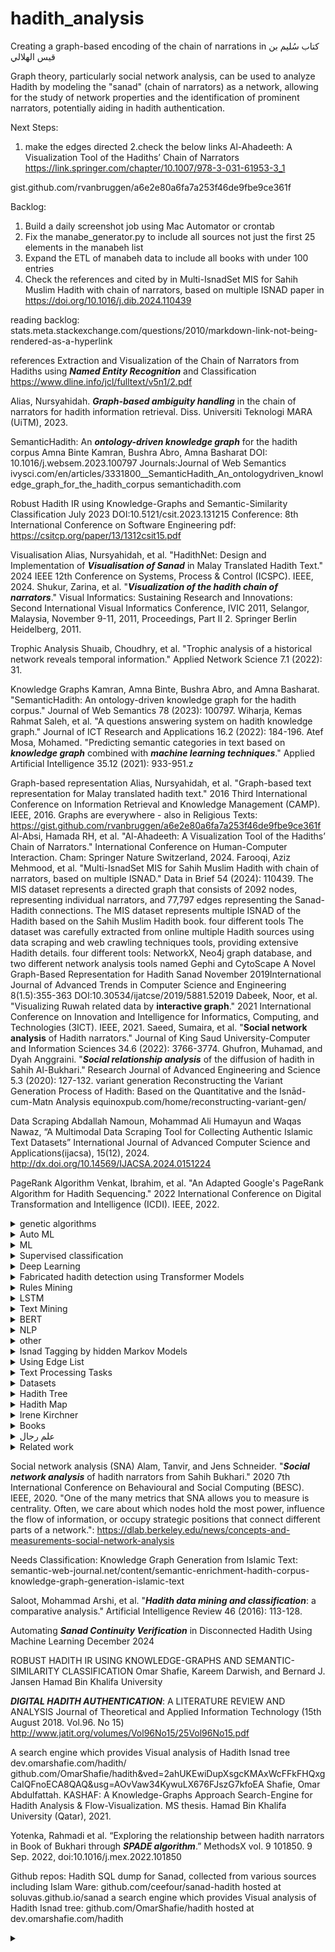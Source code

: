 


# hadith_analysis
Creating a graph-based encoding of the chain of narrations in  کتاب سُليم بن قيس الهلالي

Graph theory, particularly social network analysis, can be used to analyze Hadith by modeling the "sanad" (chain of narrators) as a network, allowing for the study of network properties and the identification of prominent narrators, potentially aiding in hadith authentication.



Next Steps:
1. make the edges directed
2.check the below links
Al-Ahadeeth: A Visualization Tool of the Hadiths’ Chain of Narrators
https://link.springer.com/chapter/10.1007/978-3-031-61953-3_1

gist.github.com/rvanbruggen/a6e2e80a6fa7a253f46de9fbe9ce361f

Backlog:
1. Build a daily screenshot job using Mac Automator or crontab
2. Fix the manabe_generator.py to include all sources not just the first 25 elements in the manabeh list
3. Expand the ETL of manabeh data to include all books with under 100 entries
4. Check the references and cited by in Multi-IsnadSet MIS for Sahih Muslim Hadith with chain of narrators, based on multiple ISNAD paper in https://doi.org/10.1016/j.dib.2024.110439

reading backlog:
stats.meta.stackexchange.com/questions/2010/markdown-link-not-being-rendered-as-a-hyperlink


references
Extraction and Visualization of the Chain of Narrators from Hadiths using ***Named Entity Recognition*** and Classification
https://www.dline.info/jcl/fulltext/v5n1/2.pdf


Alias, Nursyahidah. ***Graph-based ambiguity handling*** in the chain of narrators for hadith information retrieval. Diss. Universiti Teknologi MARA (UiTM), 2023.

SemanticHadith: An ***ontology-driven knowledge graph*** for the hadith corpus
Amna Binte Kamran, Bushra Abro, Amna Basharat
DOI: 10.1016/j.websem.2023.100797 
Journals:Journal of Web Semantics
ivysci.com/en/articles/3331800__SemanticHadith_An_ontologydriven_knowledge_graph_for_the_hadith_corpus
semantichadith.com

Robust Hadith IR using Knowledge-Graphs and Semantic-Similarity Classification
July 2023
DOI:10.5121/csit.2023.131215
Conference: 8th International Conference on Software Engineering
pdf: https://csitcp.org/paper/13/1312csit15.pdf


Visualisation
Alias, Nursyahidah, et al. "HadithNet: Design and Implementation of ***Visualisation of Sanad*** in Malay Translated Hadith Text." 2024 IEEE 12th Conference on Systems, Process & Control (ICSPC). IEEE, 2024.
Shukur, Zarina, et al. "***Visualization of the hadith chain of narrators***." Visual Informatics: Sustaining Research and Innovations: Second International Visual Informatics Conference, IVIC 2011, Selangor, Malaysia, November 9-11, 2011, Proceedings, Part II 2. Springer Berlin Heidelberg, 2011.

Trophic Analysis
Shuaib, Choudhry, et al. "Trophic analysis of a historical network reveals temporal information." Applied Network Science 7.1 (2022): 31.

Knowledge Graphs
Kamran, Amna Binte, Bushra Abro, and Amna Basharat. "SemanticHadith: An ontology-driven knowledge graph for the hadith corpus." Journal of Web Semantics 78 (2023): 100797.
Wiharja, Kemas Rahmat Saleh, et al. "A questions answering system on hadith knowledge graph." Journal of ICT Research and Applications 16.2 (2022): 184-196.
Atef Mosa, Mohamed. "Predicting semantic categories in text based on ***knowledge graph*** combined with ***machine learning techniques***." Applied Artificial Intelligence 35.12 (2021): 933-951.z


Graph-based representation
Alias, Nursyahidah, et al. "Graph-based text representation for Malay translated hadith text." 2016 Third International Conference on Information Retrieval and Knowledge Management (CAMP). IEEE, 2016.
Graphs are everywhere - also in Religious Texts: https://gist.github.com/rvanbruggen/a6e2e80a6fa7a253f46de9fbe9ce361f
Al-Absi, Hamada RH, et al. "Al-Ahadeeth: A Visualization Tool of the Hadiths’ Chain of Narrators." International Conference on Human-Computer Interaction. Cham: Springer Nature Switzerland, 2024.
Farooqi, Aziz Mehmood, et al. "Multi-IsnadSet MIS for Sahih Muslim Hadith with chain of narrators, based on multiple ISNAD." Data in Brief 54 (2024): 110439.
The MIS dataset represents a directed graph that consists of 2092 nodes, representing individual narrators, and 77,797 edges representing the Sanad-Hadith connections. The MIS dataset represents multiple ISNAD of the Hadith based on the Sahih Muslim Hadith book.  four different tools The dataset was carefully extracted from online multiple Hadith sources using data scraping and web crawling techniques tools, providing extensive Hadith details.  four different tools: NetworkX, Neo4j graph database, and two different network analysis tools named Gephi and CytoScape
A Novel Graph-Based Representation for Hadith Sanad
November 2019International Journal of Advanced Trends in Computer Science and Engineering 8(1.5):355-363
DOI:10.30534/ijatcse/2019/5881.52019
Dabeek, Noor, et al. "Visualizing Ruwah related data by **interactive graph**." 2021 International Conference on Innovation and Intelligence for Informatics, Computing, and Technologies (3ICT). IEEE, 2021.
Saeed, Sumaira, et al. "**Social network analysis** of Hadith narrators." Journal of King Saud University-Computer and Information Sciences 34.6 (2022): 3766-3774.
Ghufron, Muhamad, and Dyah Anggraini. "***Social relationship analysis*** of the diffusion of hadith in Sahih Al-Bukhari." Research Journal of Advanced Engineering and Science 5.3 (2020): 127-132.
variant generation
Reconstructing the Variant Generation Process of Hadith: Based on the Quantitative and the Isnād-cum-Matn Analysis
equinoxpub.com/home/reconstructing-variant-gen/

Data Scraping
Abdallah Namoun, Mohammad Ali Humayun and Waqas Nawaz, “A Multimodal Data Scraping Tool for Collecting Authentic Islamic Text Datasets” International Journal of Advanced Computer Science and Applications(ijacsa), 15(12), 2024. http://dx.doi.org/10.14569/IJACSA.2024.0151224

PageRank Algorithm
Venkat, Ibrahim, et al. "An Adapted Google's PageRank Algorithm for Hadith Sequencing." 2022 International Conference on Digital Transformation and Intelligence (ICDI). IEEE, 2022.

<details>
<summary> genetic algorithms </summary>
 Najeeb, Moath Mustafa Ahmad. "A novel hadith processing approach based on genetic algorithms." IEEE Access 8 (2020): 20233-20244.
</details>



<details>
<summary>Auto ML </summary>
Mohamed, Emad, and Raheem Sarwar. "Linguistic features evaluation for hadith authenticity through automatic machine learning." Digital Scholarship in the Humanities 37.3 (2022): 830-843.
</details>

<details>
<summary>ML</summary>
Sulistio, Bambang, et al. "The utilization of machine learning on studying Hadith in Islam: A systematic literature review." Education and Information Technologies 29.5 (2024): 5381-5419.
Atef Mosa, Mohamed. "Predicting semantic categories in text based on knowledge graph combined with machine learning techniques." Applied Artificial Intelligence 35.12 (2021): 933-951.
 
</details>

 
<details>
<summary>Supervised classification</summary>
1. Abdelaal, Hammam M., and Hassan A. Youness. "Hadith classification using machine learning techniques according to its reliability." Romanian Journal of Information Science and Technology 22.3 (2019): 259-271.
2. AbdElaal, Hammam M., et al. "Classifications of Hadiths based on Supervised Learning Techniques." International Journal of Computer Science & Network Security 22.11 (2022): 1-10.
3. Binbeshr, Farid, Amirrudin Kamsin, and Manal Mohammed. "A systematic review on hadith authentication and classification methods." Transactions on Asian and Low-Resource Language Information Processing 20.2 (2021): 1-17.
4. Masruroh, Siti Ummi, et al. "Performance Analysis of Naïve Bayes Classifier Algorithm with Chi-Square and Confix Stripping Stemmer Selection Features In Hadits Translation Classification System." 2022 3rd International Conference on Big Data Analytics and Practices (IBDAP). IEEE, 2022.
5. Ramzy, Ahmed, et al. "Hadiths classification using a novel author-based hadith classification dataset (abcd)." Big Data and Cognitive Computing 7.3 (2023): 141.
</details>


<details>
<summary>Deep Learning</summary>
Refaee, Eshrag Ali. "Detecting hadith authenticity using a deep-learning approach." Scientific Journal of King Faisal University Basic and Applied Sciences 23 (2022): 80-84.
</details>

<details>
<summary>Fabricated hadith detection using Transformer Models</summary>
1. Gaanoun, Kamel, and Mohammed Alsuhaibani. "Fabricated hadith detection: A novel matn-based approach with transformer language models." IEEE Access 10 (2022): 113330-113342.
</details>

<details>
<summary>Rules Mining</summary>
Abdelaal, Hammam, et al. "The Relationship between different Classifications of Hadiths Based on rules Mining." International Journal of Advanced Scientific Research and Innovation 6.1 (2023): 90-98.
</details>

<details>
<summary>LSTM</summary>
Rahman, Hendrawan Aulia, and Kemas Muslim Lhaksmana. "Classification of Hadith Quality Based on Matan Using LSTM." 2024 International Conference on Artificial Intelligence, Blockchain, Cloud Computing, and Data Analytics (ICoABCD). IEEE, 2024.
</details>

<details>
<summary>Text Mining</summary>
Hamza, Manar Ahmed Mohammed, et al. "Developing a novel Text mining Model for Exploring Knowledge from an Arabic text: Al-Hadeeth Al-shareef as case study." IJCSNS 20.12 (2020): 51.
Saloot, Mohammad Arshi, et al. "Hadith data mining and classification: a comparative analysis." Artificial Intelligence Review 46 (2016): 113-128.
 
</details>


<details>
<summary>BERT</summary>
Khusyasy, Muhammad Luthfi, Moch Arif Bijaksana, and Kemas Muslim Lhaksmana. "Classification of Hadith Authenticity Based on Sanad Using BERT." 2025 International Conference on Advancement in Data Science, E-learning and Information System (ICADEIS). IEEE, 2025.
</details>

 
<details>
<summary>NLP</summary>
1. Azmi, Aqil M., Abdulaziz O. Al-Qabbany, and Amir Hussain. "Computational and natural language processing based studies of hadith literature: a survey." Artificial Intelligence Review 52 (2019): 1369-1414.
2. Ramzy, Ahmed, et al. "Hadiths classification using a novel author-based hadith classification dataset (abcd)." Big Data and Cognitive Computing 7.3 (2023): 141.
</details>
 
<details>
<summary>other</summary>
 1. Azmi, Aqil M., and Amjad M. AlOfaidly. "A novel method to automatically pass hukm on hadith." Proceedings of the 5th International Conference on Arabic Language Processing (CITALA’14). 2014.
 2. bin Rodzman, Shaiful Bakhtiar, et al. "Experiment with text summarization as a positive hierarchical fuzzy logic ranking indicator for domain specific retrieval of Malay translated hadith." 2019 IEEE 9th Symposium on Computer Applications & Industrial Electronics (ISCAIE). IEEE, 2019.
 3. bin Rodzman, Shaiful Bakhtiar, et al. "Domain specific concept ontologies and text summarization as hierarchical fuzzy logic ranking indicator on malay text corpus." Indonesian Journal of Electrical Engineering and Computer Science 15.3 (2019): 1527-1534.
</details>

<details>
 <summary>Isnad Tagging by hidden Markov Models </summary>
 1. Najeeb, Moath Mustafa Ahmad. "A Hidden Markov Model‐Based Tagging Approach for Arabic Isnads of Hadiths." Mathematical Problems in Engineering 2022.1 (2022): 7160509
</details>


<details>
<summary>Using Edge List </summary>
1. Alias, Nursyahidah, et al. "Using Edge List." Fundamental and Applied Sciences in Asia: International Conference on Science Technology and Social Sciences (ICSTSS 2018). Springer Nature, 2023.
 2. Alias, Nursyahidah, et al. "Hadith Text Classification on Sanad Part Using Edge List." Fundamental and Applied Sciences in Asia: International Conference on Science Technology and Social Sciences (ICSTSS 2018). Singapore: Springer Nature Singapore, 2023.
</details>

<details>
<summary>Text Processing Tasks </summary>
Baradaran, Sepideh, et al. "A Review on Hadith Text Processing Tasks." Journal of Information and Communication Technology 59.59 (2024): 47.
</details>


<details>
<summary> Datasets </summary>
1. Mahmoud, S.; Saif, O.; Nabil, E.; Abdeen, M.; ElNainay, M.; Torki, M. AR-Sanad 280K: A Novel 280K Artificial Sanads Dataset for Hadith Narrator Disambiguation. Information 2022, 13, 55. doi.org/10.3390/info13020055
mdpi.com/2078-2489/13/2/55
2. Farooqi, Aziz Mehmood, et al. "Multi-IsnadSet MIS for Sahih Muslim Hadith with chain of narrators, based on multiple ISNAD." Data in Brief 54 (2024): 110439.
doi.org/10.1016/j.dib.2024.110439, Direct URL to data: https://data.mendeley.com/datasets/gzprcr93zn/2, https://www.ihsanetwork.org/hadith.aspx and http://muslimscholars.info/ using the Python Selenium automated agent-based library and Beautiful Soup to acquire the dataset with data wrangling and labeling.
3. Ramzy, Ahmed, et al. "Hadiths classification using a novel author-based hadith classification dataset (abcd)." Big Data and Cognitive Computing 7.3 (2023): 141.
4. muslimscholars.info, on the right side, there is a panel where you can select the family tree, Family timeline, and student by town view for each of the Companions, Tabi'een, and Taba' Tabi'een ( تَابِعُو ٱلتَّابِعِينَ, singular تَابِعُ ٱلتَّابِعِينَ), and 3rd-Century Scholars

</details>
<details>
<summary>Hadith Tree</summary>
 Azmi, Aqil M., and Nawaf bin Badia. "e-Narrator—An application for creating an ***ontology of Hadiths narration tree semantically and graphically***." Arabian Journal for Science and Engineering 35.2 (2010): 51.
 Search for "Screen capture of the narration tree and the auto generated RDF code for the Hadith" within the article
</details>
 
<details>
<summary>Hadith Map</summary>
 
[IR 2014 HLS Think Big Talk](https://youtu.be/6DQzavdm4xU?si=6gT-vjR-MRTqLkWE&t=693)
</details>

<details>
<summary>Irene Kirchner</summary>
 
pil.law.harvard.edu/staff/irene-kirchner
idhn.org
</details>

<details>
<summary> Books </summary>
 https://muqith.wordpress.com/wp-content/uploads/2016/03/studiesinhadithmethodologyandliteraturebyshaykhmuhammadmustafaal-azami_text.pdf
</details>


<details>
<summary> علم رجال </summary>
 4 types: Sahih صحیح, Hasan حسن, Za'if ضعیف, Muwasaq مو‍‍ثق documented
 [authenticity categories](https://youtu.be/spfD8LkA8Kc?si=vLpTE5baoM_JNnsq)
 
 "Taba' Tabi'een" (Arabic: تَابِعُو ٱلتَّابِعِينَ) refers to the third generation of Muslims after the Prophet Muhammad, following the Tabi'un (second generation), and are considered part of the Salaf (ancestors) of Islam. 
Here's a more detailed explanation:
The Salaf:
Salaf, also often referred to with the honorific expression of al-salaf al-ṣāliḥ, are often taken to be the first three generations of Muslims. This comprises companions of the Islamic prophet Muhammad, their followers, and the followers of the followers. Their religious significance lay in the statement attributed to Muhammad (pbuh): "The best of my community are my generation, the ones who follow them and the ones who follow them", a period believed to exemplify the purest form of Islam.
Salaf means "Predecessors or ancestors. Usually used in the sense of “pious ancestors,” especially the first three generations of the Muslim community, who are considered to have lived the normative experience of Islam. Often referred to in works by Hanbali jurists, particularly Ibn Taymiyyah and Muhammad ibn Abd al-Wahhab. Wahhabis called for the implementation of the social organization of salaf as a means of restoring Islamic ethics and piety to original purity. The same principles are followed by the twentieth-century Salafi movement, leading many to characterize it as traditionalist. The writings of Muhammad ibn Abd al-Wahhab suggest a return to the values of the salaf, rather than literal implementation of their practices, as the purpose of reform." (*The Oxford Dictionary of Islam*)
The Salaf, or "ancestors," of Islam are the first three generations of Muslims: 
1st Generation (Sahaba): The Companions of the Prophet Muhammad. 
2nd Generation (Tabi'un): Those who followed the Companions. 
3rd Generation (Taba' Tabi'een): Those who followed the Tabi'un. 
Significance:
The Taba' Tabi'een, along with the Tabi'un and the Sahaba, are considered a pivotal period in Islamic history and are held in high regard for their piety and knowledge. 
Examples of Taba' Tabi'een:
Imam Malik, Imam Shafi'i, and Imam Ahmad bin Hanbal are often cited as examples of scholars from this generation. 
Abu Hanifa:
Some traditions state that Imam Abu Hanifa was a Tabi'i, but he is also sometimes considered part of the Taba' Tabi'een. 
</details>

<details>
<summary> Related work </summary>
 [LLM-Based Approach for Automated Seerah-Hadith Mapping | Muslims in ML at NeurIPS'24](youtube.com/watch?v=yv_cgJapfPU)
</details>

Social network analysis (SNA)
Alam, Tanvir, and Jens Schneider. "***Social network analysis*** of hadith narrators from Sahih Bukhari." 2020 7th International Conference on Behavioural and Social Computing (BESC). IEEE, 2020.
"One of the many metrics that SNA allows you to measure is centrality. Often, we care about which nodes hold the most power, influence the flow of information, or occupy strategic positions that connect different parts of a network.": https://dlab.berkeley.edu/news/concepts-and-measurements-social-network-analysis

Needs Classification:
Knowledge Graph Generation from Islamic Text:
semantic-web-journal.net/content/semantic-enrichment-hadith-corpus-knowledge-graph-generation-islamic-text


Saloot, Mohammad Arshi, et al. "***Hadith data mining and classification***: a comparative analysis." Artificial Intelligence Review 46 (2016): 113-128.

Automating ***Sanad Continuity Verification*** in Disconnected Hadith Using Machine Learning
December 2024

ROBUST HADITH IR USING KNOWLEDGE-GRAPHS AND SEMANTIC-SIMILARITY CLASSIFICATION
Omar Shafie, Kareem Darwish, and Bernard J. Jansen
Hamad Bin Khalifa University

***DIGITAL HADITH AUTHENTICATION***: A LITERATURE REVIEW AND ANALYSIS
Journal of Theoretical and Applied Information Technology (15th August 2018. Vol.96. No 15)
http://www.jatit.org/volumes/Vol96No15/25Vol96No15.pdf


A search engine which provides Visual analysis of Hadith Isnad tree
dev.omarshafie.com/hadith/
github.com/OmarShafie/hadith&ved=2ahUKEwiDupXsgcKMAxWcFFkFHQxgCaIQFnoECA8QAQ&usg=AOvVaw34KywuLX676FJszG7kfoEA
Shafie, Omar Abdulfattah. KASHAF: A Knowledge-Graphs Approach Search-Engine for Hadith Analysis & Flow-Visualization. MS thesis. Hamad Bin Khalifa University (Qatar), 2021.

Yotenka, Rahmadi et al. “Exploring the relationship between hadith narrators in Book of Bukhari through ***SPADE algorithm***.” MethodsX vol. 9 101850. 9 Sep. 2022, doi:10.1016/j.mex.2022.101850


Github repos:
Hadith SQL dump for Sanad, collected from various sources including Islam Ware:
github.com/ceefour/sanad-hadith hosted at soluvas.github.io/sanad
a search engine which provides Visual analysis of Hadith Isnad tree:
github.com/OmarShafie/hadith hosted at dev.omarshafie.com/hadith

<details>
<summary> </summary>
</details>

